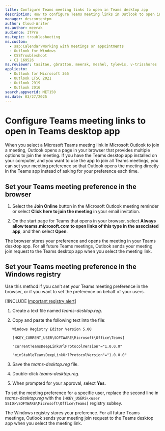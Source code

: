 ```yaml
---
title: Configure Teams meeting links to open in Teams desktop app
description: How to configure Teams meeting links in Outlook to open in the Teams desktop app.
manager: dcscontentpm
author: Cloud-Writer
ms.author: meerak
audience: ITPro
ms.topic: troubleshooting
ms.custom: 
  - sap:Calendar\Working with meetings or appointments
  - Outlook for Windows
  - CSSTroubleshoot
  - CI 169526
ms.reviewer: tasitae, gbratton, meerak, meshel, tylewis, v-trisshores
appliesto: 
  - Outlook for Microsoft 365
  - Outlook LTSC 2021
  - Outlook 2019
  - Outlook 2016
search.appverid: MET150
ms.date: 03/27/2025
---
```


# Configure Teams meeting links to open in Teams desktop app

When you select a Microsoft Teams meeting link in Microsoft Outlook to join a meeting, Outlook opens a page in your browser that provides multiple options to join the meeting. If you have the Teams desktop app installed on your computer, and you want to use the app to join all Teams meetings, you can set your meeting preference so that Outlook opens the meeting directly in the Teams app instead of asking for your preference each time.

## Set your Teams meeting preference in the browser

1. Select the **Join Online** button in the Microsoft Outlook meeting reminder or select **Click here to join the meeting** in your email invitation.

2. On the start page for Teams that opens in your browser, select **Always allow teams.microsoft.com to open links of this type in the associated app**, and then select **Open**.

The browser stores your preference and opens the meeting in your Teams desktop app. For all future Teams meetings, Outlook sends your meeting join request to the Teams desktop app when you select the meeting link.

## Set your Teams meeting preference in the Windows registry

Use this method if you can't set your Teams meeting preference in the browser, or if you want to set the preference on behalf of your users.

[!INCLUDE [Important registry alert](../../includes/registry-important-alert.md)]

1. Create a text file named *teams-desktop.reg*.

2. Copy and paste the following text into the file:

   ```notepad
   Windows Registry Editor Version 5.00

   [HKEY_CURRENT_USER\SOFTWARE\Microsoft\Office\Teams]

   "currentTeamsDeepLinkUrlProtocolVersion"="1.0.0.0"

   "minStableTeamsDeepLinkUrlProtocolVersion"="1.0.0.0"
   ```

3. Save the *teams-desktop.reg* file.

4. Double-click *teams-desktop.reg*.

5. When prompted for your approval, select **Yes**.

To set the meeting preference for a specific user, replace the second line in *teams-desktop.reg* with the `[HKEY_USERS\<user SSID>\SOFTWARE\Microsoft\Office\Teams]` registry subkey.

The Windows registry stores your preference. For all future Teams meetings, Outlook sends your meeting join request to the Teams desktop app when you select the meeting link.
